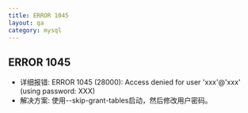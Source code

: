 ```yaml
---
title: ERROR 1045
layout: qa
category: mysql
---
```


## ERROR 1045

* 详细报错: ERROR 1045 (28000): Access denied for user 'xxx'@'xxx' (using password: XXX)
* 解决方案: 使用--skip-grant-tables启动，然后修改用户密码。